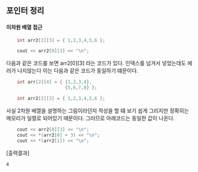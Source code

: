 ## 포인터 정리

#### 이차원 배열 접근
  
```cpp
	int arr2[2][3] = { 1,2,3,4,5,6 };

	cout << arr2[0][3] << "\n";

```
다음과 같은 코드를 보면 arr2[0][3] 라는 코드가 있다. 인덱스를 넘겨서 넣었는데도 에러가 나지않는다 이는 다음과 같은 코드가 동일하기 떄문이다.

```cpp
	int arr[2][4] = { {1,2,3,4}, 
					  {5,6,7,8} };

	int arr2[2][3] = { 1,2,3,4,5,6 };
```

사실 2차원 배열을 설명하는 그림이라던지 작성을 할 떄 보기 쉽게 그리지만 정확히는 메모리가 일렬로 되어있기 때문이다.
그러므로 아래코드는 동일한 값이 나온다.

```cpp
	cout << arr2[0][3] << "\n";
	cout << *(arr2[0] + 3) << "\n";
	cout << *(arr2[1]) << "\n";
```

[출력결과]
```bash
4
```
